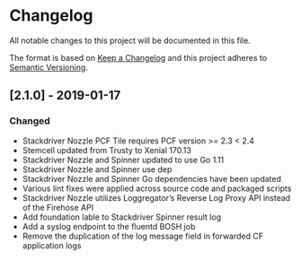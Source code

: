 # Changelog
All notable changes to this project will be documented in this file.

The format is based on [Keep a Changelog](http://keepachangelog.com/en/1.0.0/)
and this project adheres to [Semantic Versioning](http://semver.org/spec/v2.0.0.html).

## [2.1.0] - 2019-01-17

### Changed

 - Stackdriver Nozzle PCF Tile requires PCF version >= 2.3 < 2.4
 - Stemcell updated from Trusty to Xenial 170.13
 - Stackdriver Nozzle and Spinner updated to use Go 1.11
 - Stackdriver Nozzle and Spinner use dep 
 - Stackdriver Nozzle and Spinner Go dependencies have been updated
 - Various lint fixes were applied across source code and packaged scripts
 - Stackdriver Nozzle utilizes Loggregator’s Reverse Log Proxy API instead of the Firehose API
 - Add foundation lable to Stackdriver Spinner result log
 - Add a syslog endpoint to the fluentd BOSH job
 - Remove the duplication of the log message field in forwarded CF application logs

